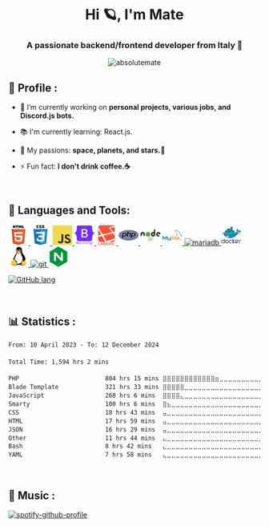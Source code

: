 <h1 align="center">Hi 🪐, I'm Mate</h1>

<h3 align="center">A passionate backend/frontend developer from Italy 🍕</h3> 
<p align="center"> <img src="https://komarev.com/ghpvc/?username=absolutemate&label=Profile%20views&color=orange&style=for-the-badge" alt="absolutemate" /> </p>

## :milky_way: Profile : 


- 🔭 I’m currently working on **personal projects, various jobs, and Discord.js bots.**

- 📚 I'm currently learning: React.js.

- 👤 My passions: **space, planets, and stars.🌠**

- ⚡ Fun fact: **I don't drink coffee.☕**

<br>

## 📝 Languages and Tools:
<p align="left"> 
<a href="https://www.w3.org/html/" target="_blank" rel="noreferrer"><img src="https://raw.githubusercontent.com/devicons/devicon/master/icons/html5/html5-original-wordmark.svg" alt="html5" width="40" height="40"/> </a> <a href="https://www.w3schools.com/css/" target="_blank" rel="noreferrer"> 
<img src="https://raw.githubusercontent.com/devicons/devicon/master/icons/css3/css3-original-wordmark.svg" alt="css3" width="40" height="40"/> </a> 
<a href="https://developer.mozilla.org/en-US/docs/Web/JavaScript" target="_blank" rel="noreferrer"><img
src="https://raw.githubusercontent.com/devicons/devicon/master/icons/javascript/javascript-original.svg" alt="javascript" width="40" height="40"/> </a>
<a href="https://getbootstrap.com" target="_blank" rel="noreferrer"> 
<img src="https://raw.githubusercontent.com/devicons/devicon/master/icons/bootstrap/bootstrap-plain-wordmark.svg" alt="bootstrap" width="40" height="40"/> 
</a><a href="https://laravel.com/" target="_blank" rel="noreferrer"> <img src="https://raw.githubusercontent.com/devicons/devicon/master/icons/laravel/laravel-plain-wordmark.svg" alt="laravel" width="40" height="40"/> </a> 
<a href="https://www.php.net" target="_blank" rel="noreferrer"> <img src="https://raw.githubusercontent.com/devicons/devicon/master/icons/php/php-original.svg" alt="php" width="40" height="40"/> </a> <a href="https://nodejs.org" target="_blank" rel="noreferrer"> <img src="https://raw.githubusercontent.com/devicons/devicon/master/icons/nodejs/nodejs-original-wordmark.svg" alt="nodejs" width="40" height="40"/> </a><a href="https://www.mysql.com/" target="_blank" rel="noreferrer"> <img src="https://raw.githubusercontent.com/devicons/devicon/master/icons/mysql/mysql-original-wordmark.svg" alt="mysql" width="40" height="40"/> </a> <a href="https://mariadb.org/" target="_blank" rel="noreferrer"> <img src="https://www.vectorlogo.zone/logos/mariadb/mariadb-icon.svg" alt="mariadb" width="40" height="40"/> </a> 
<a href="https://www.docker.com/" target="_blank" rel="noreferrer"><img src="https://raw.githubusercontent.com/devicons/devicon/master/icons/docker/docker-original-wordmark.svg" alt="docker" width="40" height="40"/> </a><a href="https://www.linux.org/" target="_blank" rel="noreferrer"> <img src="https://raw.githubusercontent.com/devicons/devicon/master/icons/linux/linux-original.svg" alt="linux" width="40" height="40"/> </a> <a href="https://git-scm.com/" target="_blank" rel="noreferrer"> <img src="https://www.vectorlogo.zone/logos/git-scm/git-scm-icon.svg" alt="git" width="40" height="40"/> </a> <a href="https://www.nginx.com" target="_blank" rel="noreferrer"> <img src="https://raw.githubusercontent.com/devicons/devicon/master/icons/nginx/nginx-original.svg" alt="nginx" width="40" height="40"/> </a>
</p> 

[![GitHub lang](https://github-readme-stats.vercel.app/api/top-langs?username=absolutemate&show_icons=true&locale=en&layout=compact&theme=nord)](https://github.com/absolutemate)

<br>

## 📊 Statistics :
<!--START_SECTION:waka-->

```txt
From: 10 April 2023 - To: 12 December 2024

Total Time: 1,594 hrs 2 mins

PHP                        804 hrs 15 mins ⣿⣿⣿⣿⣿⣿⣿⣿⣿⣿⣿⣿⣶⣀⣀⣀⣀⣀⣀⣀⣀⣀⣀⣀⣀   50.45 %
Blade Template             321 hrs 33 mins ⣿⣿⣿⣿⣿⣀⣀⣀⣀⣀⣀⣀⣀⣀⣀⣀⣀⣀⣀⣀⣀⣀⣀⣀⣀   20.17 %
JavaScript                 268 hrs 6 mins  ⣿⣿⣿⣿⣄⣀⣀⣀⣀⣀⣀⣀⣀⣀⣀⣀⣀⣀⣀⣀⣀⣀⣀⣀⣀   16.82 %
Smarty                     100 hrs 6 mins  ⣿⣦⣀⣀⣀⣀⣀⣀⣀⣀⣀⣀⣀⣀⣀⣀⣀⣀⣀⣀⣀⣀⣀⣀⣀   06.28 %
CSS                        18 hrs 43 mins  ⣤⣀⣀⣀⣀⣀⣀⣀⣀⣀⣀⣀⣀⣀⣀⣀⣀⣀⣀⣀⣀⣀⣀⣀⣀   01.17 %
HTML                       17 hrs 59 mins  ⣤⣀⣀⣀⣀⣀⣀⣀⣀⣀⣀⣀⣀⣀⣀⣀⣀⣀⣀⣀⣀⣀⣀⣀⣀   01.13 %
JSON                       16 hrs 29 mins  ⣤⣀⣀⣀⣀⣀⣀⣀⣀⣀⣀⣀⣀⣀⣀⣀⣀⣀⣀⣀⣀⣀⣀⣀⣀   01.03 %
Other                      11 hrs 44 mins  ⣄⣀⣀⣀⣀⣀⣀⣀⣀⣀⣀⣀⣀⣀⣀⣀⣀⣀⣀⣀⣀⣀⣀⣀⣀   00.74 %
Bash                       8 hrs 42 mins   ⣄⣀⣀⣀⣀⣀⣀⣀⣀⣀⣀⣀⣀⣀⣀⣀⣀⣀⣀⣀⣀⣀⣀⣀⣀   00.55 %
YAML                       7 hrs 58 mins   ⣄⣀⣀⣀⣀⣀⣀⣀⣀⣀⣀⣀⣀⣀⣀⣀⣀⣀⣀⣀⣀⣀⣀⣀⣀   00.50 %
```

<!--END_SECTION:waka-->

<br>

## 🎵 Music :

[![spotify-github-profile](https://spotify-github-profile.vercel.app/api/view?uid=31poinktlhqdbajiguty7kolvyui&cover_image=true&theme=default&show_offline=true&background_color=121212&interchange=false&bar_color=53b14f&bar_color_cover=true)](https://github.com/absolutemate)


